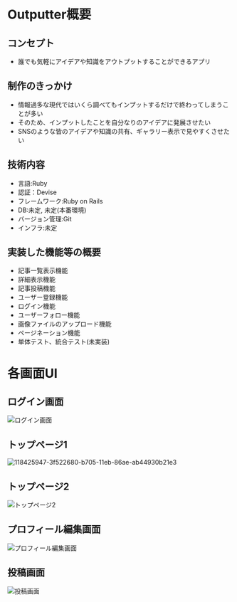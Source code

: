 # Outputter概要

## コンセプト
- 誰でも気軽にアイデアや知識をアウトプットすることができるアプリ

## 制作のきっかけ
- 情報過多な現代ではいくら調べてもインプットするだけで終わってしまうことが多い
- そのため、インプットしたことを自分なりのアイデアに発展させたい
- SNSのような皆のアイデアや知識の共有、ギャラリー表示で見やすくさせたい

## 技術内容
- 言語:Ruby
- 認証：Devise
- フレームワーク:Ruby on Rails
- DB:未定, 未定(本番環境)
- バージョン管理:Git
- インフラ:未定

## 実装した機能等の概要
- 記事一覧表示機能
- 詳細表示機能
- 記事投稿機能
- ユーザー登録機能
- ログイン機能
- ユーザーフォロー機能
- 画像ファイルのアップロード機能
- ページネーション機能
- 単体テスト、統合テスト(未実装)

# 各画面UI


## ログイン画面

![ログイン画面](https://user-images.githubusercontent.com/62749663/118425960-4711cb00-b705-11eb-8c34-58228e3c912a.png)


## トップページ1

![118425947-3f522680-b705-11eb-86ae-ab44930b21e3](https://user-images.githubusercontent.com/62749663/118617560-b79c1300-b7fd-11eb-9f6c-486294a28473.png)


## トップページ2

![トップページ2](https://user-images.githubusercontent.com/62749663/118425976-50029c80-b705-11eb-975f-1e27d5a6d370.png)


## プロフィール編集画面

![プロフィール編集画面](https://user-images.githubusercontent.com/62749663/118425967-4a0cbb80-b705-11eb-9eef-31787294390a.png)


## 投稿画面

![投稿画面](https://user-images.githubusercontent.com/62749663/118425970-4c6f1580-b705-11eb-90b6-9279b5243aff.png)

